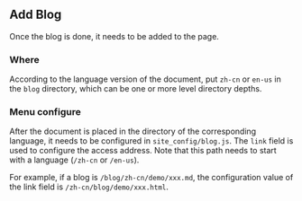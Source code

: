## Add Blog

Once the blog is done, it needs to be added to the page.

### Where

According to the language version of the document, put `zh-cn` or `en-us` in the `blog` directory, which can be one or more level directory depths.

### Menu configure
After the document is placed in the directory of the corresponding language, it needs to be configured in `site_config/blog.js`. The `link` field is used to configure the access address. Note that this path needs to start with a language (`/zh-cn` or `/en-us`).

For example, if a blog is `/blog/zh-cn/demo/xxx.md`, the configuration value of the link field is `/zh-cn/blog/demo/xxx.html`.
